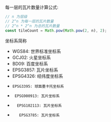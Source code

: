 每一层的瓦片数量计算公式:

```javascript
// n 为层级
// 2^n 为每一层的瓦片数量
// 2^n * 2^n 为总的瓦片数量
const tileCount = Math.pow(Math.pow(2, n), 2);
```

坐标系简称

- WGS84: 世界标准坐标系
- GCJ02: 火星坐标系
- BD09: 百度坐标系
- EPSG3857: 瓦片坐标系
- EPSG4326: 经纬度坐标系
-     EPSG3395: 球面墨卡托坐标系
-      EPSG900913: 瓦片坐标系
-       EPSG102113: 瓦片坐标系
-        EPSG3785: 瓦片坐标系
